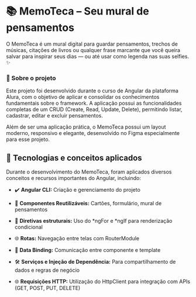 # 📚 MemoTeca – Seu mural de pensamentos
O MemoTeca é um mural digital para guardar pensamentos, trechos de músicas, citações de livros ou qualquer frase marcante que você queira salvar para inspirar seus dias — ou até usar como legenda nas suas selfies. ✨

### 🧠 Sobre o projeto
Este projeto foi desenvolvido durante o curso de Angular da plataforma Alura, com o objetivo de aplicar e consolidar os conhecimentos fundamentais sobre o framework. A aplicação possui as funcionalidades completas de um CRUD (Create, Read, Update, Delete), permitindo listar, cadastrar, editar e excluir pensamentos.

Além de ser uma aplicação prática, o MemoTeca possui um layout moderno, responsivo e elegante, desenvolvido no Figma especialmente para esse projeto.

## 🚀 Tecnologias e conceitos aplicados
Durante o desenvolvimento do MemoTeca, foram aplicados diversos conceitos e recursos importantes do Angular, incluindo:

- ✔️ **Angular CLI:** Criação e gerenciamento do projeto

- 🧩 **Componentes Reutilizáveis:** Cartões, formulário, mural de pensamentos

- 🔁 **Diretivas estruturais:** Uso do *ngFor e *ngIf para renderização condicional

- 🌐 **Rotas:** Navegação entre telas com RouterModule

- 🔄 **Data Binding:** Comunicação entre componente e template

- 🛠️ **Serviços e Injeção de Dependência:** Para compartilhamento de dados e regras de negócio

- 🌐 **Requisições HTTP:** Utilização do HttpClient para integração com APIs (GET, POST, PUT, DELETE)
